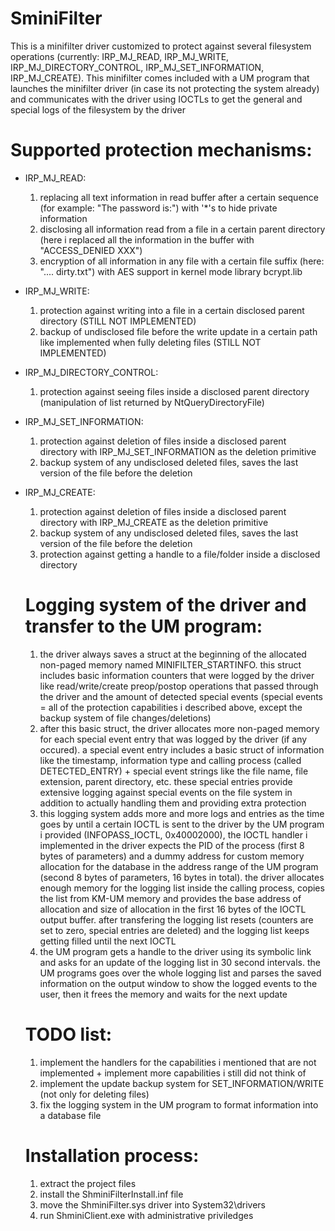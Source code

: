 # SminiFilter
This is a minifilter driver customized to protect against several filesystem operations (currently: IRP_MJ_READ, IRP_MJ_WRITE, IRP_MJ_DIRECTORY_CONTROL, IRP_MJ_SET_INFORMATION, IRP_MJ_CREATE). This minifilter comes included with a UM program that launches the minifilter driver (in case its not protecting
the system already) and communicates with the driver using IOCTLs to get the general and special logs of the filesystem by the driver

# Supported protection mechanisms:
- IRP_MJ_READ:
  1) replacing all text information in read buffer after a certain sequence (for example: "The password is:") with '*'s to hide private information
  2) disclosing all information read from a file in a certain parent directory (here i replaced all the information in the buffer with "ACCESS_DENIED XXX")
  3) encryption of all information in any file with a certain file suffix (here: ".... dirty.txt") with AES support in kernel mode library bcrypt.lib
- IRP_MJ_WRITE:
  1) protection against writing into a file in a certain disclosed parent directory (STILL NOT IMPLEMENTED)
  2) backup of undisclosed file before the write update in a certain path like implemented when fully deleting files (STILL NOT IMPLEMENTED)
- IRP_MJ_DIRECTORY_CONTROL:
  1) protection against seeing files inside a disclosed parent directory (manipulation of list returned by NtQueryDirectoryFile)
- IRP_MJ_SET_INFORMATION:
  1) protection against deletion of files inside a disclosed parent directory with IRP_MJ_SET_INFORMATION as the deletion primitive
  2) backup system of any undisclosed deleted files, saves the last version of the file before the deletion
- IRP_MJ_CREATE:
  1) protection against deletion of files inside a disclosed parent directory with IRP_MJ_CREATE as the deletion primitive
  2) backup system of any undisclosed deleted files, saves the last version of the file before the deletion
  3) protection against getting a handle to a file/folder inside a disclosed directory
 
  # Logging system of the driver and transfer to the UM program:
  1) the driver always saves a struct at the beginning of the allocated non-paged memory named MINIFILTER_STARTINFO. this struct includes basic
     information counters that were logged by the driver like read/write/create preop/postop operations that passed through the driver and the amount of
     detected special events (special events = all of the protection capabilities i described above, except the backup system of file changes/deletions)
  2) after this basic struct, the driver allocates more non-paged memory for each special event entry that was logged by the driver (if any occured). a special
     event entry includes a basic struct of information like the timestamp, information type and calling process (called DETECTED_ENTRY) + special event strings
     like the file name, file extension, parent directory, etc. these special entries provide extensive logging against special events on the file system in addition
     to actually handling them and providing extra protection
  3) this logging system adds more and more logs and entries as the time goes by until a certain IOCTL is sent to the driver by the UM program i provided
     (INFOPASS_IOCTL, 0x40002000), the IOCTL handler i implemented in the driver expects the PID of the process (first 8 bytes of parameters) and a dummy address
     for custom memory allocation for the database in the address range of the UM program (second 8 bytes of parameters, 16 bytes in total). the driver allocates
     enough memory for the logging list inside the calling process, copies the list from KM-UM memory and provides the base address of allocation and size of
     allocation in the first 16 bytes of the IOCTL output buffer. after transfering the logging list resets (counters are set to zero, special entries are
     deleted) and the logging list keeps getting filled until the next IOCTL
  4) the UM program gets a handle to the driver using its symbolic link and asks for an update of the logging list in 30 second intervals. the UM programs
     goes over the whole logging list and parses the saved information on the output window to show the logged events to the user, then it frees the memory and
     waits for the next update

  # TODO list:
  1) implement the handlers for the capabilities i mentioned that are not implemented + implement more capabilities i still did not think of
  2) implement the update backup system for SET_INFORMATION/WRITE (not only for deleting files)
  3) fix the logging system in the UM program to format information into a database file

  # Installation process:
  1) extract the project files
  2) install the ShminiFilterInstall.inf file
  3) move the ShminiFilter.sys driver into System32\drivers
  4) run ShminiClient.exe with administrative priviledges
